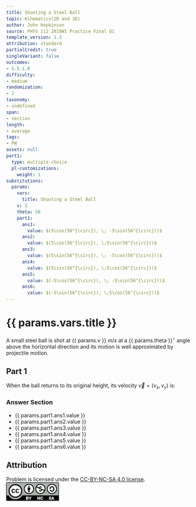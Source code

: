 ```yaml
---
title: Shooting a Steel Ball
topic: Kinematics(2D and 3D)
author: John Hopkinson
source: PHYS 112 2018W1 Practice Final Q1
template_version: 1.3
attribution: standard
partialCredit: true
singleVariant: false
outcomes:
- 5.5.1.0
difficulty:
- medium
randomization:
- 2
taxonomy:
- undefined
span:
- section
length:
- average
tags:
- PW
assets: null
part1:
  type: multiple-choice
  pl-customizations:
    weight: 1
substitutions:
  params:
    vars:
      title: Shooting a Steel Ball
    v: 5
    theta: 56
    part1:
      ans1:
        value: $(5\cos(56^{\circ}), \; -5\sin(56^{\circ}))$
      ans2:
        value: $(5\cos(56^{\circ}), \;5\sin(56^{\circ}))$
      ans3:
        value: $(5\sin(56^{\circ}), \; -5\cos(56^{\circ}))$
      ans4:
        value: $(5\sin(56^{\circ}), \;5\cos(56^{\circ}))$
      ans5:
        value: $(-5\cos(56^{\circ}), \; -5\sin(56^{\circ}))$
      ans6:
        value: $(-5\sin(56^{\circ}), \;5\cos(56^{\circ}))$
---
```

# {{ params.vars.title }}
A small steel ball is shot at {{ params.v }} $m/s$ at a {{ params.theta }}$^{\circ}$ angle above the horizontal direction and its motion is well approximated by projectile motion.

## Part 1

When the ball returns to its original height, its velocity $\overrightarrow{v} = (v_x, v_y)$ is:

### Answer Section

- {{ params.part1.ans1.value }}
- {{ params.part1.ans2.value }}
- {{ params.part1.ans3.value }}
- {{ params.part1.ans4.value }}
- {{ params.part1.ans5.value }}
- {{ params.part1.ans6.value }}

## Attribution

Problem is licensed under the [CC-BY-NC-SA 4.0 license](https://creativecommons.org/licenses/by-nc-sa/4.0/).<br> ![The Creative Commons 4.0 license requiring attribution-BY, non-commercial-NC, and share-alike-SA license.](https://raw.githubusercontent.com/firasm/bits/master/by-nc-sa.png)